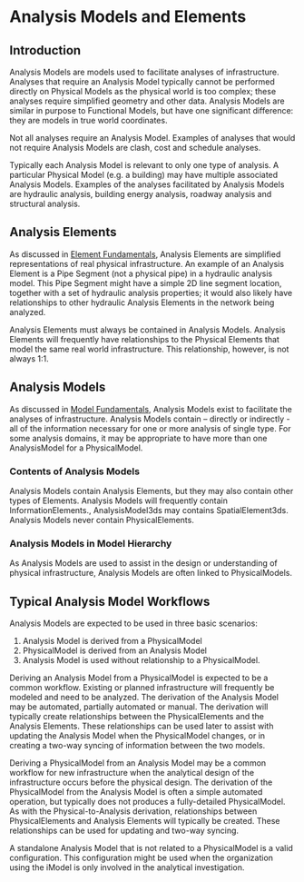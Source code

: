 # Analysis Models and Elements

## Introduction

Analysis Models are models used to facilitate analyses of  infrastructure. Analyses that require an Analysis Model typically cannot be performed directly on Physical Models as the physical world is too complex; these analyses require simplified geometry and other data.  Analysis Models are similar in purpose to Functional Models, but have one significant difference: they are models in true world coordinates.

Not all analyses require an Analysis Model. Examples of analyses that would not require Analysis Models are clash, cost and schedule analyses.

Typically each Analysis Model is relevant to only one type of analysis. A particular Physical Model (e.g. a building) may have multiple associated Analysis Models. Examples of the analyses facilitated by Analysis Models are hydraulic analysis, building energy analysis, roadway analysis and structural analysis.

<!-- WIP: References to classes that do not exist
*Analysis Model* and *Analysis Element* do not directly correspond to BIS classes; they are concepts that can be applied to and be implemented by multiple classes. Currently *AnalysisModel3d* and *AnalysisElement3d* are the only classes that implement these concepts.
-->

## Analysis Elements

As discussed in [Element Fundamentals](element-fundamentals), Analysis Elements are simplified representations of real physical infrastructure. An example of an Analysis Element is a Pipe Segment (not a physical pipe) in a hydraulic analysis model. This Pipe Segment might have a simple 2D line segment location, together with a set of hydraulic analysis properties; it would also likely have relationships to other hydraulic Analysis Elements in the network being analyzed.

Analysis Elements must always be contained in Analysis Models. Analysis Elements will frequently have relationships to the Physical Elements that model the same real world infrastructure. This relationship, however, is not always 1:1.

<!-- WIP: References to classes that do not exist
Currently, only AnalysisElement3d is defined. This class is for Analysis Elements that are placed in real-world 3D space. Every AnalysisElement3d must exist in an AnalysisModel3d.
-->

## Analysis Models

As discussed in [Model Fundamentals](model-fundamentals), Analysis Models exist to facilitate the analyses of infrastructure. Analysis Models contain – directly or indirectly - all of the information necessary for one or more analysis of single type. For some analysis domains, it may be appropriate to have more than one AnalysisModel for a PhysicalModel.

<!-- WIP: References to classes that do not exist
Currently, only AnalysisModel3d is defined. This class is for Analysis Models that relate to real-world 3D space.
-->

### Contents of Analysis Models

Analysis Models contain Analysis Elements, but they may also contain other types of Elements. Analysis Models will frequently contain InformationElements., AnalysisModel3ds may contains SpatialElement3ds. Analysis Models never contain PhysicalElements.

### Analysis Models in Model Hierarchy

As Analysis Models are used to assist in the design or understanding of physical infrastructure, Analysis Models are often linked to PhysicalModels.

<!--
TODO: Finish this section. Likely reference [Model Hierarchy](model-hierarchy).
-->

## Typical Analysis Model Workflows

Analysis Models are expected to be used in three basic scenarios:

1. Analysis Model is derived from a PhysicalModel
2. PhysicalModel is derived from an Analysis Model
3. Analysis Model is used without relationship to a PhysicalModel.

Deriving an Analysis Model from a PhysicalModel is expected to be a common workflow. Existing or planned infrastructure will frequently be modeled and need to be analyzed. The derivation of the Analysis Model may be automated, partially automated or manual. The derivation will typically create relationships between the PhysicalElements and the Analysis Elements. These relationships can be used later to assist with updating the Analysis Model when the PhysicalModel changes, or in creating a two-way syncing of information between the two models.

Deriving a PhysicalModel from an Analysis Model may be a common workflow for new infrastructure when the analytical design of the infrastructure occurs before the physical design. The derivation of the PhysicalModel from the Analysis Model is often a simple automated operation, but typically does not produces a fully-detailed PhysicalModel. As with the Physical-to-Analysis derivation, relationships between PhysicalElements and Analysis Elements will typically be created. These relationships can be used for updating and two-way syncing.

A standalone Analysis Model that is not related to a PhysicalModel is a valid configuration. This configuration might be used when the organization using the iModel is only involved in the analytical investigation.

<!-- WIP: References to classes that do not exist
## Example - Building Thermal Analysis

Building thermal analysis is one likely use of AnalysisModel3d.

The exterior envelope and interior partitions of the building might be modelled with an EnvelopePanel subclass of AnalysisElement3d which would contain information on the panel shape, with relevant infrared radiation transmittance, thermal mass and thermal insulation properties. These EnvelopePanel elements would be related back to whatever items in the PhysicalModel that they were representing.

Similarly, AnalysisElement3ds subclasses would be created to represent the key components of the HVAC system. These would also be related back to their associated PhysicalElements.

InformationElement subclasses would be used to record other parameters for the analysis, such as weather scenarios and building operating assumptions.

The complete results of the thermal analysis would likely be large and would not be stored directly in the iModel. However, key or summary results would likely be stored in Elements (InformationElements or AnalysisElement3ds) in the AnalysisModel3d.
-->

